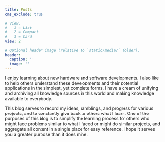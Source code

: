 ```yaml
---
title: Posts
cms_exclude: true

# View.
#   1 = List
#   2 = Compact
#   3 = Card
view: 2

# Optional header image (relative to `static/media/` folder).
header:
  caption: ''
  image: ''
---
```

I enjoy learning about new hardware and software developments. I also like to help others understand these developments and their potential applications in the simplest, yet complete forms. I have a dream of unifying and archiving all knowledge sources in this world and making knowledge available to everybody.

This blog serves to record my ideas, ramblings, and progress for various projects, and to constantly give back to others what I learn. One of the purposes of this blog is to simplify the learning process for others who might face problems similar to what I faced or might do similar projects, and aggregate all content in a single place for easy reference. I hope it serves you a greater purpose than it does mine.